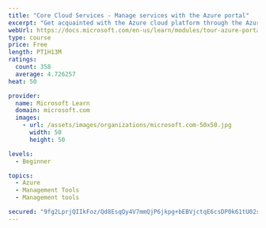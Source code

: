 ```yaml
---
title: "Core Cloud Services - Manage services with the Azure portal"
excerpt: "Get acquainted with the Azure cloud platform through the Azure portal, where you create and manage all of your Azure resources."
webUrl: https://docs.microsoft.com/en-us/learn/modules/tour-azure-portal/
type: course
price: Free
length: PT1H13M
ratings:
  count: 358
  average: 4.726257
heat: 50

provider:
  name: Microsoft Learn
  domain: microsoft.com
  images:
    - url: /assets/images/organizations/microsoft.com-50x50.jpg
      width: 50
      height: 50

levels:
  - Beginner

topics:
  - Azure
  - Management Tools
  - Management tools

secured: "9fg2LprjQIIkFoz/Qd8EsqQy4V7mmQjP6jkpg+bEBVjctqE6csDP0k61tU02s9y7EdAA5C39KpA1lIFQ0pW2MvXbDsTIy3nLuKdClQNVio7RfupymxT/aJtCzo/mhuyMjT2dPorNZIeDnhPc4/KNklp5zSRatlGFF9qQFkpgXaB8zuCGcsnT0cfs5Py/c8SbhR3EFvZpnyNoX0kJ3tzH4HO6op69lNBUrUsYiChAPmMM2JgOrYcD+ZspebItFcRLQpytYeI6FNOr6pfipvYnXcc9i3nun5nfOtv1PafZX0ahrZ+9JYQK68YDn4uoygNpMHhfNusEkzPuPcx4eyKOn9jAyN4fcWCmMjX58KtWbFKrr2ksVBtEQjZsrFHoJ90xb8svVa4O0/zkMbGm3/FGgqXiQiRuzS+HeFopKEXrieg=;vi7kyAErAO1zk9ktL/Ssrg=="
---
```


